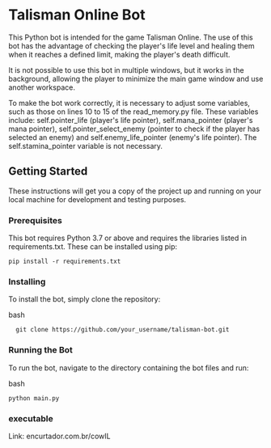 # Talisman Online Bot

This Python bot is intended for the game Talisman Online. The use of this bot has the advantage of checking the player's life level and healing them when it reaches a defined limit, making the player's death difficult.

It is not possible to use this bot in multiple windows, but it works in the background, allowing the player to minimize the main game window and use another workspace.

To make the bot work correctly, it is necessary to adjust some variables, such as those on lines 10 to 15 of the read_memory.py file. These variables include: self.pointer_life (player's life pointer), self.mana_pointer (player's mana pointer), self.pointer_select_enemy (pointer to check if the player has selected an enemy) and self.enemy_life_pointer (enemy's life pointer). The self.stamina_pointer variable is not necessary.
## Getting Started

These instructions will get you a copy of the project up and running on your local machine for development and testing purposes.
### Prerequisites

This bot requires Python 3.7 or above and requires the libraries listed in requirements.txt. These can be installed using pip:

    pip install -r requirements.txt

### Installing

To install the bot, simply clone the repository:

bash

      git clone https://github.com/your_username/talisman-bot.git

### Running the Bot

To run the bot, navigate to the directory containing the bot files and run:

bash

    python main.py

### executable

Link:
    encurtador.com.br/cowIL
